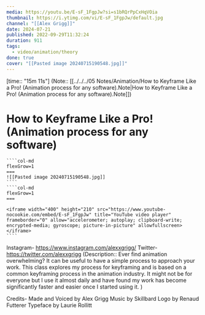 ```yaml
---
media: https://youtu.be/E-sF_1FgpJw?si=s1bRQrPpCxHqVOia
thumbnail: https://i.ytimg.com/vi/E-sF_1FgpJw/default.jpg
channel: "[[Alex Grigg]]"
date: 2024-07-21
published: 2022-09-29T11:32:24
duration: 911
tags:
  - video/animation/theory
done: true
cover: "[[Pasted image 20240715190548.jpg]]"
---
```

[time:: "15m 11s"] 
(Note:: [[../../../05 Notes/Animation/How to Keyframe Like a Pro! (Animation process for any software).Note|How to Keyframe Like a Pro! (Animation process for any software).Note]])
# How to Keyframe Like a Pro! (Animation process for any software)
`````col
````col-md
flexGrow=1
===
![[Pasted image 20240715190548.jpg]]
````
````col-md
flexGrow=1
===

<iframe width="400" height="210" src="https://www.youtube-nocookie.com/embed/E-sF_1FgpJw" title="YouTube video player" frameborder="0" allow="accelerometer; autoplay; clipboard-write; encrypted-media; gyroscope; picture-in-picture" allowfullscreen></iframe>
````
`````
Instagram- https://www.instagram.com/alexxgrigg/ Twitter- https://twitter.com/alexxgrigg
(Description:: Ever find animation overwhelming? It can be useful to have a simple process to approach your work. This class explores my process for keyframing and is based on a common keyframing process in the animation industry. It might not be for everyone but I use it almost daily and have found my work has become significantly faster and easier once I started using it. )

Credits-
Made and Voiced by Alex Grigg
Music by Skillbard
Logo by Renaud Futterer
Typeface by Laurie Rollitt
